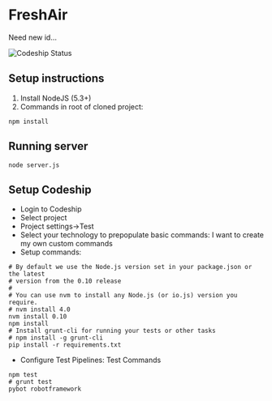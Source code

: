 FreshAir
========

Need new id...

![Codeship Status](https://codeship.com/projects/28ccaa60-4974-0133-3b68-667b3b8a5886/status?branch=master)


Setup instructions
------------------

1. Install NodeJS (5.3+)
2. Commands in root of cloned project:
```
npm install
```

Running server
--------------

```
node server.js
```


Setup Codeship
--------------

* Login to Codeship
* Select project
* Project settings->Test
* Select your technology to prepopulate basic commands: I want to create my own custom commands
* Setup commands:
```
# By default we use the Node.js version set in your package.json or the latest
# version from the 0.10 release
#
# You can use nvm to install any Node.js (or io.js) version you require.
# nvm install 4.0
nvm install 0.10
npm install
# Install grunt-cli for running your tests or other tasks
# npm install -g grunt-cli
pip install -r requirements.txt
```
* Configure Test Pipelines: Test Commands
```
npm test
# grunt test
pybot robotframework
```
